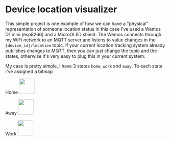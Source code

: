 # Device location visualizer
This simple project is one example of how we can have a "physical" representation of someone location status
In this case I've used a Wemos D1 mini (esp8266) and a MicroOLED shield.
The Wemos connects through my WiFi network to an MQTT server and listens to value changes in the `{device_id}/location` topic.
If your current location tracking system already publishes changes to MQTT, then you can just change the topic and the states, otherwise it's very easy to plug this in your current system.

My case is pretty simple, I have 3 states `home`, `work` and `away`. To each state I've assigned a bitmap

Home
<img src="https://raw.githubusercontent.com/moopoint/device_location_visualizer/master/images/home.png" width="48">

Away
<img src="https://raw.githubusercontent.com/moopoint/device_location_visualizer/master/images/away.png" width="48">

Work
<img src="https://raw.githubusercontent.com/moopoint/device_location_visualizer/master/images/work.bmp" width="48">